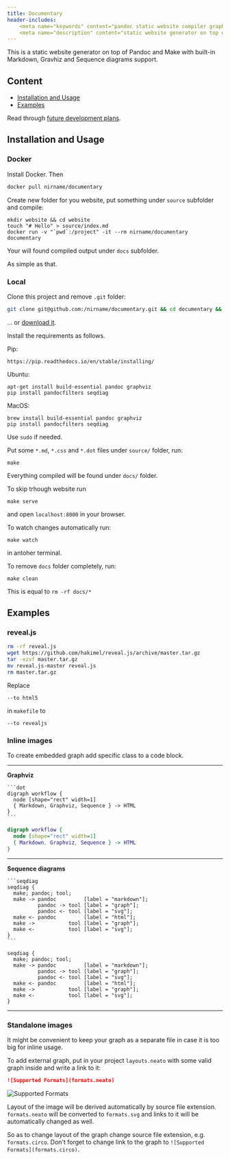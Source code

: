 ```yaml
---
title: Documentary
header-includes:
    <meta name="keywords" content="pandoc static website compiler graph graphviz seqdiag sequence diagrams" />
    <meta name="description" content="static website generator on top of pandoc and make with built-in markdown, gravhiz and sequence diagrams support" />
---
```


This is a static website generator on top of Pandoc and Make
with built-in Markdown, Gravhiz and Sequence diagrams support.

## Content

* [Installation and Usage](#installation-and-usage)
* [Examples](#examples)

Read through [future development plans](todo.md).

## Installation and Usage

### Docker

Install Docker. Then

```bash
docker pull nirname/documentary
```

Create new folder for you website, put something under `source` subfolder and compile:

```
mkdir website && cd website
touch "# Hello" > source/index.md
docker run -v "`pwd`:/project" -it --rm nirname/documentary documentary
```

Your will found compiled output under `docs` subfolder.

As simple as that.

### Local

Clone this project and remove `.git` folder:

```bash
git clone git@github.com:/nirname/documentary.git && cd documentary && rm -rf .git
```

... or [download it](https://github.com/nirname/documentary/archive/master.zip).

Install the requirements as follows.

Pip:

```shell
https://pip.readthedocs.io/en/stable/installing/
```

Ubuntu:


```shell
apt-get install build-essential pandoc graphviz
pip install pandocfilters seqdiag
```

MacOS:

```shell
brew install build-essential pandoc graphviz
pip install pandocfilters seqdiag
```

Use `sudo` if needed.


Put some `*.md`, `*.css` and `*.dot` files under `source/` folder, run:

```shell
make
```

Everything compiled will be found under `docs/` folder.

To skip trhough website run

```shell
make serve
```

and open `localhost:8000` in your browser.

To watch changes automatically run:

```
make watch
```

in antoher terminal.

To remove `docs` folder completely, run:

```
make clean
```
This is equal to `rm -rf docs/*`

## Examples

### reveal.js

```bash
rm -rf reveal.js
wget https://github.com/hakimel/reveal.js/archive/master.tar.gz
tar -xzvf master.tar.gz
mv reveal.js-master reveal.js
rm master.tar.gz
```

Replace

```
--to html5
```
in `makefile` to

```
--to revealjs
```

### Inline images

To create embedded graph add specific class to a code block.

---

**Graphviz**

````
```dot
digraph workflow {
  node [shape="rect" width=1]
  { Markdown, Graphviz, Sequence } -> HTML
}
```
````

```dot
digraph workflow {
  node [shape="rect" width=1]
  { Markdown, Graphviz, Sequence } -> HTML
}
```

---

**Sequence diagrams**

````
```seqdiag
seqdiag {
  make; pandoc; tool;
  make -> pandoc         [label = "markdown"];
          pandoc -> tool [label = "graph"];
          pandoc <- tool [label = "svg"];
  make <- pandoc         [label = "html"];
  make ->           tool [label = "graph"];
  make <-           tool [label = "svg"];
}
```
````

```seqdiag
seqdiag {
  make; pandoc; tool;
  make -> pandoc         [label = "markdown"];
          pandoc -> tool [label = "graph"];
          pandoc <- tool [label = "svg"];
  make <- pandoc         [label = "html"];
  make ->           tool [label = "graph"];
  make <-           tool [label = "svg"];
}
```

---

### Standalone images

It might be convenient to keep your graph as a separate file in case it is too big for inline usage.

To add external graph, put in your project `layouts.neato` with some valid graph inside and write a link to it:

```markdown
![Supported Formats](formats.neato)

```

![Supported Formats](formats.neato)

Layout of the image will be derived automatically by source file extension.
`formats.neato` will be converted to `formats.svg` and links to it will be automatically changed as well.

So as to change layout of the graph change source file extension, e.g. `formats.circo`.
Don't forget to change link to the graph to `![Supported Formats](formats.circo)`.
